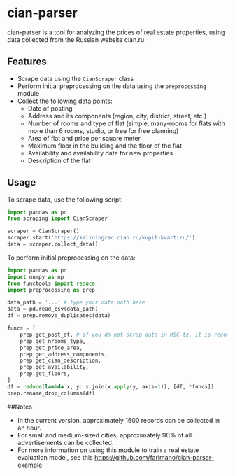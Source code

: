 # cian-parser
cian-parser is a tool for analyzing the prices of real estate properties, using data collected from the Russian website cian.ru.

## Features
- Scrape data using the `CianScraper` class
- Perform initial preprocessing on the data using the `preprocessing` module
- Collect the following data points:
  - Date of posting
  - Address and its components (region, city, district, street, etc.)
  - Number of rooms and type of flat (simple, many-rooms for flats with more than 6 rooms, studio, or free for free planning)
  - Area of flat and price per square meter
  - Maximum floor in the building and the floor of the flat
  - Availability and availability date for new properties
  - Description of the flat

## Usage
To scrape data, use the following script:

```python
import pandas as pd
from scraping import CianScraper

scraper = CianScraper()
scraper.start('https://kaliningrad.cian.ru/kupit-kvartiru/')
data = scraper.collect_data()
```
To perform initial preprocessing on the data:  
```python
import pandas as pd
import numpy as np
from functools import reduce
import preprocessing as prep

data_path = '...' # type your data path here
data = pd.read_csv(data_path)
df = prep.remove_duplicates(data)

funcs = [
    prep.get_post_dt, # if you do not scrap data in MSC tz, it is recommended to add the difference between your tz and msc tz 
    prep.get_nrooms_type,
    prep.get_price_area,
    prep.get_address_components,
    prep.get_cian_description,
    prep.get_availability,
    prep.get_floors,
]
df = reduce(lambda x, y: x.join(x.apply(y, axis=1)), [df, *funcs])
prep.rename_drop_columns(df)
```
##Notes
  - In the current version, approximately 1600 records can be collected in an hour.
  - For small and medium-sized cities, approximately 90% of all advertisements can be collected.
  - For more information on using this module to train a real estate evaluation model, see this https://github.com/farimano/cian-parser-example  

